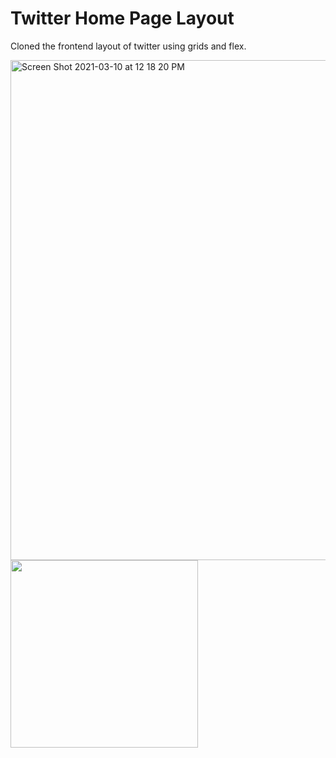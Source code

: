 # Twitter Home Page Layout 
 Cloned the frontend layout of twitter using grids and flex.
 
<img width="800" alt="Screen Shot 2021-03-10 at 12 18 20 PM" src="https://user-images.githubusercontent.com/43757712/110604622-4b25e780-81ae-11eb-9797-6b25957ec4e5.png"><img src="https://user-images.githubusercontent.com/43757712/110607055-d30cf100-81b0-11eb-9eb3-e7531dbbf3c1.png" width="300">




